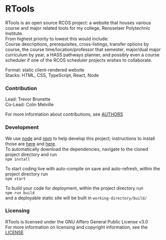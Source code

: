 # RTools  

RTools is an open source RCOS project: a website that houses various course and major related tools for my college, Rensselaer Polytechnic Institute.  
From highest priority to lowest this would include:  
Course descriptions, prerequisites, cross-listings, transfer options by course, the course time/location/professor that semester, 
major/dual major curriculum by year, a HASS pathways planner, and possibly even a course scheduler if one of the RCOS scheduler projects wishes to collaborate.

Format: static client-rendered website  
Stacks: HTML, CSS, TypeScript, React, Node

### Contribution

Lead: Trevor Brunette  
Co-Lead: Colin Melville

For more information about contributions, see [AUTHORS](https://github.com/rpi-tools/RTools/blob/main/AUTHORS.md)

### Development 
We use [node](https://nodejs.org/en/) and [npm](https://www.npmjs.com/) to help develop this project; instructions to install those are 
[here](https://nodejs.org/en/download/) and [here](https://docs.npmjs.com/downloading-and-installing-node-js-and-npm).  
To automatically download the dependencies, navigate to the cloned project directory and run  
`npm install`  

To start coding live with auto-compile on save and auto-refresh, within the project directory run  
`npm start`  

To build your code for deployment, within the project directory run  
`npm run build`  
and a deployable static site will be built in `working-directory/build/`

### Licensing
RTools is licensed under the GNU Affero General Public License v3.0  
For more information on licensing and copyright information, see the [LICENSE](https://github.com/rpi-tools/RTools/blob/main/LICENSE)
